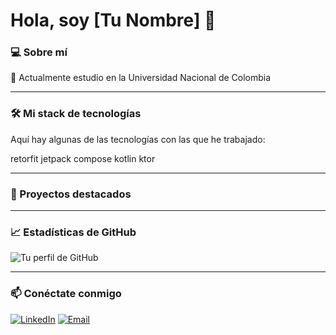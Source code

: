 # Hola, soy [Tu Nombre] 👋

### 💻 Sobre mí

🔭 Actualmente estudio en la Universidad Nacional de Colombia

---

### 🛠️ Mi stack de tecnologías

Aquí hay algunas de las tecnologías con las que he trabajado:

retorfit
jetpack compose
kotlin
ktor

---

### 🚀 Proyectos destacados

---

### 📈 Estadísticas de GitHub

![Tu perfil de GitHub](https://github-readme-stats.vercel.app/api?username=tommybermu&show_icons=true&theme=vue)

---

### 📫 Conéctate conmigo

[![LinkedIn](https://img.shields.io/badge/LinkedIn-0A66C2?style=for-the-badge&logo=linkedin&logoColor=white)](https://www.linkedin.com/in/tomas-bermudez-36a5b5301/)
[![Email](https://img.shields.io/badge/Gmail-D14836?style=for-the-badge&logo=gmail&logoColor=white)](mailto:bermudeztomas06@gmail.com)
